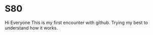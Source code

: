 # S80
Hi Everyone
This is my first encounter with github. Trying my best to understand how it works.
